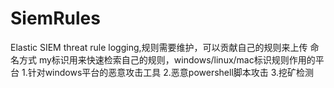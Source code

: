 # SiemRules
Elastic SIEM threat rule logging,规则需要维护，可以贡献自己的规则来上传
命名方式 my标识用来快速检索自己的规则，windows/linux/mac标识规则作用的平台
1.针对windows平台的恶意攻击工具
2.恶意powershell脚本攻击
3.挖矿检测

